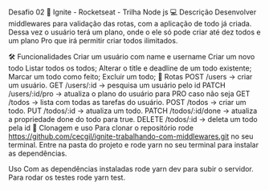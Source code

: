 Desafio 02 🚀
Ignite - Rocketseat - Trilha Node js
💻 Descrição
Desenvolver middlewares para validação das rotas, com a aplicação de todo já criada. Dessa vez o usuário terá um plano, onde o ele só pode criar até dez todos e um plano Pro que irá permitir criar todos ilimitados.

🛠️ Funcionalidades
Criar um usuário com name e username
Criar um novo todo
Listar todos os todos;
Alterar o title e deadline de um todo existente;
Marcar um todo como feito;
Excluir um todo;
🔗 Rotas
POST /users → criar um usuário.
GET /users/:id → pesquisa um usuário pelo id
PATCH /users/:id/pro → atualiza o plano do usuário para PRO caso não seja
GET /todos → lista com todas as tarefas do usuário.
POST /todos → criar um todo.
PUT /todos/:id → atualiza um todo.
PATCH /todos/:id/done → atualiza a propriedade done do todo para true.
DELETE /todos/:id → deleta um todo pela id
📝 Clonagem e uso
Para clonar o repositório rode https://github.com/cecgil/ignite-trabalhando-com-middlewares.git no seu terminal. Entre na pasta do projeto e rode yarn no seu terminal para instalar as dependências.

Uso
Com as dependências instaladas rode yarn dev para subir o servidor. Para rodar os testes rode yarn test.

